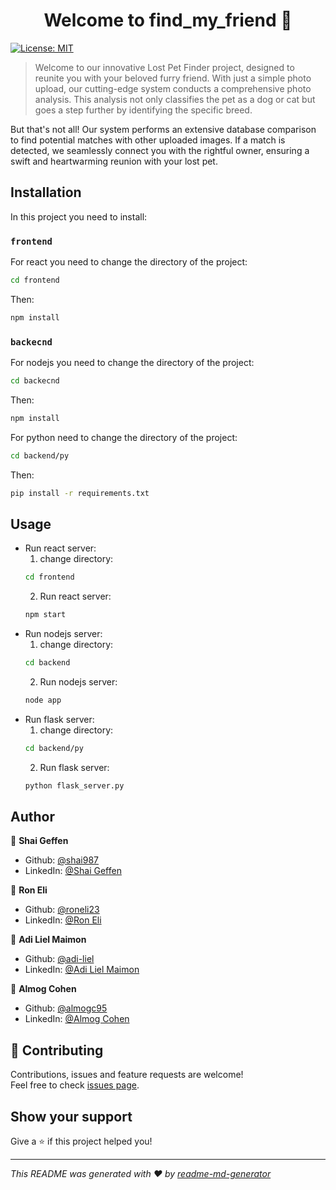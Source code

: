 <h1 align="center">Welcome to find_my_friend 👋</h1>
<p>
  <a href="https://github.com/shai987/find_my_friend/blob/main/LICENSE.md" target="_blank">
    <img alt="License: MIT" src="https://img.shields.io/badge/License-MIT-yellow.svg" />
  </a>
</p>

> Welcome to our innovative Lost Pet Finder project, designed to reunite you with your beloved furry friend. With just a simple photo upload, our cutting-edge system conducts a comprehensive photo analysis. This analysis not only classifies the pet as a dog or cat but goes a step further by identifying the specific breed.

But that's not all! Our system performs an extensive database comparison to find potential matches with other uploaded images. If a match is detected, we seamlessly connect you with the rightful owner, ensuring a swift and heartwarming reunion with your lost pet.

## Installation

In this project you need to install:

### `frontend`
For react you need to change the directory of the project:
```bash
cd frontend
```
Then:
```bash
npm install
```

### `backecnd`
For nodejs you need to change the directory of the project:
```bash
cd backecnd
```
Then:
```bash
npm install
```
For python need to change the directory of the project:
```bash
cd backend/py
```
Then:
```bash
pip install -r requirements.txt
```

## Usage

- Run react server:
  1. change directory:
  ```bash
  cd frontend
  ```
  2. Run react server:
  ```bash
  npm start
  ```
- Run nodejs server:
  1. change directory:
  ```bash
  cd backend
  ```
  2. Run nodejs server:
  ```bash
  node app
  ```
- Run flask server: 
  1. change directory:
  ```bash
  cd backend/py
  ```
  2. Run flask server:
  ```bash
  python flask_server.py
  ```

## Author

👤 **Shai Geffen**

* Github: [@shai987](https://github.com/shai987)
* LinkedIn: [@Shai Geffen](https://linkedin.com/in/shai-geffen-24373721a)

👤 **Ron Eli**

* Github: [@roneli23](https://github.com/roneli23)
* LinkedIn: [@Ron Eli](https://linkedin.com/in/ron-eli-ba47a9226)

👤 **Adi Liel Maimon**

* Github: [@adi-liel](https://github.com/adi-liel)
* LinkedIn: [@Adi Liel Maimon](https://www.linkedin.com/in/adi-liel-maimon/)

👤 **Almog Cohen**

* Github: [@almogc95](https://github.com/almogc95)
* LinkedIn: [@Almog Cohen](https://www.linkedin.com/in/almog-cohen14)

## 🤝 Contributing

Contributions, issues and feature requests are welcome!<br />Feel free to check [issues page](https://github.com/shai987/find_my_friend/issues).

## Show your support

Give a ⭐️ if this project helped you!

***
_This README was generated with ❤️ by [readme-md-generator](https://github.com/kefranabg/readme-md-generator)_

